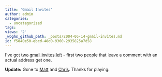 ```yaml
---
title: 'Gmail Invites'
author: admin
categories:
  - uncategorized
tags: 
views: '2'
_wpghs_github_path: _posts/2004-06-14-gmail-invites.md
id: f5840e50-ebcd-48d0-9360-2935825a7d58
---
```

<p>I've got <a href="http://www.geekculture.com/joyoftech/joyarchives/560.html">two gmail invites left</a> - first two people that leave a comment with an actual address get one.</p>
<p><strong>Update:</strong> Gone to <a href="http://www.mennoboy.com/bigboots/">Matt</a> and <a href="http://acrossthewaters.blogspot.com/">Chris</a>.  Thanks for playing.</p>
